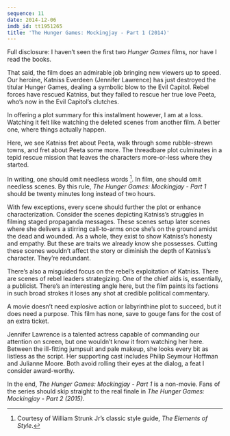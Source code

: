 ```yaml
---
sequence: 11
date: 2014-12-06
imdb_id: tt1951265
title: 'The Hunger Games: Mockingjay - Part 1 (2014)'
---
```


Full disclosure: I haven’t seen the first two _Hunger Games_ films, nor have I read the books.

That said, the film does an admirable job bringing new viewers up to speed. Our heroine, Katniss Everdeen (Jennifer Lawrence) has just destroyed the titular Hunger Games, dealing a symbolic blow to the Evil Capitol. Rebel forces have rescued Katniss, but they failed to rescue her true love Peeta, who’s now in the Evil Capitol’s clutches.

In offering a plot summary for this installment however, I am at a loss. Watching it felt like watching the deleted scenes from another film. A better one, where things actually happen.

Here, we see Katniss fret about Peeta, walk through some rubble-strewn towns, and fret about Peeta some more. The threadbare plot culminates in a tepid rescue mission that leaves the characters more-or-less where they started.

In writing, one should omit needless words [^1]. In film, one should omit needless scenes. By this rule, _The Hunger Games: Mockingjay - Part 1_ should be twenty minutes long instead of two hours.

With few exceptions, every scene should further the plot or enhance characterization. Consider the scenes depicting Katniss’s struggles in filming staged propaganda messages. These scenes setup later scenes where she delivers a stirring call-to-arms once she’s on the ground amidst the dead and wounded. As a whole, they exist to show Katniss’s honesty and empathy. But these are traits we already know she possesses. Cutting these scenes wouldn’t affect the story or diminish the depth of Katniss’s character. They’re redundant.

There’s also a misguided focus on the rebel’s exploitation of Katniss. There are scenes of rebel leaders strategizing. One of the chief aids is, essentially, a publicist. There’s an interesting angle here, but the film paints its factions in such broad strokes it loses any shot at credible political commentary.

A movie doesn’t need explosive action or labyrinthine plot to succeed, but it does need a purpose. This film has none, save to gouge fans for the cost of an extra ticket.

Jennifer Lawrence is a talented actress capable of commanding our attention on screen, but one wouldn’t know it from watching her here. Between the ill-fitting jumpsuit and pale makeup, she looks every bit as listless as the script. Her supporting cast includes Philip Seymour Hoffman and Julianne Moore. Both avoid rolling their eyes at the dialog, a feat I consider award-worthy.

In the end, _The Hunger Games: Mockingjay - Part 1_ is a non-movie. Fans of the series should skip straight to the real finale in _The Hunger Games: Mockingjay - Part 2 (2015)_.

[^1]: Courtesy of William Strunk Jr’s classic style guide, _The Elements of Style_.